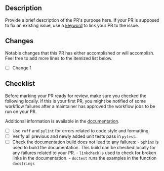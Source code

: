 ## Description
Provide a brief description of the PR's purpose here. If your PR is supposed to fix an existing issue, use
a [keyword](https://docs.github.com/en/issues/tracking-your-work-with-issues/linking-a-pull-request-to-an-issue) to link your PR to the issue.

## Changes
Notable changes that this PR has either accomplished or will accomplish. Feel free to add more lines to the itemized list
below.

  -  [ ] Change 1

## Checklist
Before marking your PR ready for review, make sure you checked the following locally. If this is your first PR, you might be notified of some workflow failures after a maintainer has approved the workflow jobs to be run on your PR. 

Additional information is available in the [documentation](https://toqito.readthedocs.io/en/latest/contributing.html#testing).

  -  [ ] Use `ruff` and `pylint` for errors related to code style and formatting.
  -  [ ] Verify all previous and newly added unit tests pass in `pytest`.
  -  [ ] Check the documentation build does not lead to any failures:
          - `Sphinx` is used to build the documentation. This build can be checked locally for any failures related to your PR. 
          - `linkcheck` is used to check for broken links in the documentation.
          - `doctest` runs the examples in the function `docstrings`
